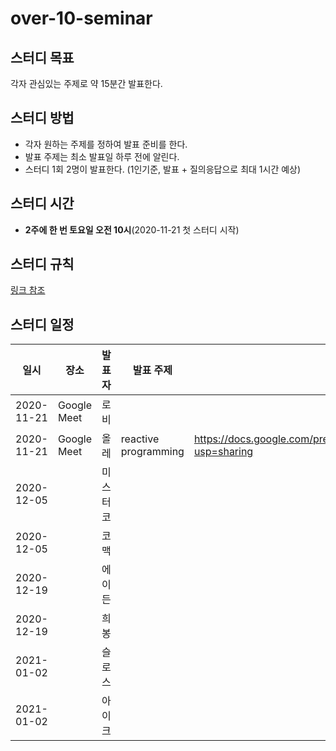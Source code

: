 # over-10-seminar
## 스터디 목표
각자 관심있는 주제로 약 15분간 발표한다.


## 스터디 방법
- 각자 원하는 주제를 정하여 발표 준비를 한다.
- 발표 주제는 최소 발표일 하루 전에 알린다.
- 스터디 1회 2명이 발표한다. (1인기준, 발표 + 질의응답으로 최대 1시간 예상)


## 스터디 시간
- **2주에 한 번 토요일 오전 10시**(2020-11-21 첫 스터디 시작)


## 스터디 규칙
[링크 참조](https://github.com/Over-10-Study/study-rule)


## 스터디 일정
| 일시       | 장소        | 발표자   | 발표 주제 | 발표 자료 |
|------------|-------------|----------|-----------|-----------|
| 2020-11-21 | Google Meet | 로비     |           |           |
| 2020-11-21 | Google Meet | 올레     |    reactive programming       |   https://docs.google.com/presentation/d/11Hfl6VsrtQxXOIejsNsiO_76UgvUZkRlwNZQ9gVnbco/edit?usp=sharing  |
| 2020-12-05 |             | 미스터코 |           |           |
| 2020-12-05 |             | 코맥     |           |           |
| 2020-12-19 |             | 에이든   |           |           |
| 2020-12-19 |             | 희봉     |           |           |
| 2021-01-02 |             | 슬로스   |           |           |
| 2021-01-02 |             | 아이크   |           |           |
